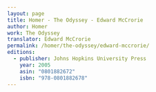 ```yaml
---
layout: page
title: Homer - The Odyssey - Edward McCrorie
author: Homer
work: The Odyssey
translator: Edward McCrorie
permalink: /homer/the-odyssey/edward-mccrorie/
editions:
  - publisher: Johns Hopkins University Press
    year: 2005
    asin: "0801882672"
    isbn: "978-0801882678"
---
```

